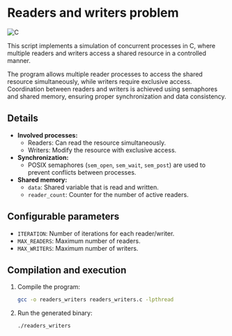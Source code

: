# Readers and writers problem

![C](https://img.shields.io/badge/c-%2300599C.svg?style=for-the-badge&logo=c&logoColor=white)

This script implements a simulation of concurrent processes in C, where multiple readers and writers access a shared resource in a controlled manner.

The program allows multiple reader processes to access the shared resource simultaneously, while writers require exclusive access. Coordination between readers and writers is achieved using semaphores and shared memory, ensuring proper synchronization and data consistency.

## Details

- **Involved processes:**
  - Readers: Can read the resource simultaneously.
  - Writers: Modify the resource with exclusive access.
- **Synchronization:**
  - POSIX semaphores (`sem_open`, `sem_wait`, `sem_post`) are used to prevent conflicts between processes.
- **Shared memory:**
  - `data`: Shared variable that is read and written.
  - `reader_count`: Counter for the number of active readers.

## Configurable parameters

- `ITERATION`: Number of iterations for each reader/writer.
- `MAX_READERS`: Maximum number of readers.
- `MAX_WRITERS`: Maximum number of writers.

## Compilation and execution

1. Compile the program:  
   ```bash
   gcc -o readers_writers readers_writers.c -lpthread
   ```

2. Run the generated binary:
   ```bash
   ./readers_writers
   ```